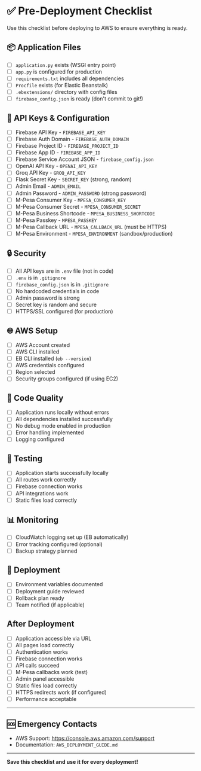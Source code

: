 # ✅ Pre-Deployment Checklist

Use this checklist before deploying to AWS to ensure everything is ready.

## 📦 Application Files

- [ ] `application.py` exists (WSGI entry point)
- [ ] `app.py` is configured for production
- [ ] `requirements.txt` includes all dependencies
- [ ] `Procfile` exists (for Elastic Beanstalk)
- [ ] `.ebextensions/` directory with config files
- [ ] `firebase_config.json` is ready (don't commit to git!)

## 🔑 API Keys & Configuration

- [ ] Firebase API Key - `FIREBASE_API_KEY`
- [ ] Firebase Auth Domain - `FIREBASE_AUTH_DOMAIN`
- [ ] Firebase Project ID - `FIREBASE_PROJECT_ID`
- [ ] Firebase App ID - `FIREBASE_APP_ID`
- [ ] Firebase Service Account JSON - `firebase_config.json`
- [ ] OpenAI API Key - `OPENAI_API_KEY`
- [ ] Groq API Key - `GROQ_API_KEY`
- [ ] Flask Secret Key - `SECRET_KEY` (strong, random)
- [ ] Admin Email - `ADMIN_EMAIL`
- [ ] Admin Password - `ADMIN_PASSWORD` (strong password)
- [ ] M-Pesa Consumer Key - `MPESA_CONSUMER_KEY`
- [ ] M-Pesa Consumer Secret - `MPESA_CONSUMER_SECRET`
- [ ] M-Pesa Business Shortcode - `MPESA_BUSINESS_SHORTCODE`
- [ ] M-Pesa Passkey - `MPESA_PASSKEY`
- [ ] M-Pesa Callback URL - `MPESA_CALLBACK_URL` (must be HTTPS)
- [ ] M-Pesa Environment - `MPESA_ENVIRONMENT` (sandbox/production)

## 🔒 Security

- [ ] All API keys are in `.env` file (not in code)
- [ ] `.env` is in `.gitignore`
- [ ] `firebase_config.json` is in `.gitignore`
- [ ] No hardcoded credentials in code
- [ ] Admin password is strong
- [ ] Secret key is random and secure
- [ ] HTTPS/SSL configured (for production)

## 🌐 AWS Setup

- [ ] AWS Account created
- [ ] AWS CLI installed
- [ ] EB CLI installed (`eb --version`)
- [ ] AWS credentials configured
- [ ] Region selected
- [ ] Security groups configured (if using EC2)

## 📝 Code Quality

- [ ] Application runs locally without errors
- [ ] All dependencies installed successfully
- [ ] No debug mode enabled in production
- [ ] Error handling implemented
- [ ] Logging configured

## 🧪 Testing

- [ ] Application starts successfully locally
- [ ] All routes work correctly
- [ ] Firebase connection works
- [ ] API integrations work
- [ ] Static files load correctly

## 📊 Monitoring

- [ ] CloudWatch logging set up (EB automatically)
- [ ] Error tracking configured (optional)
- [ ] Backup strategy planned

## 🚀 Deployment

- [ ] Environment variables documented
- [ ] Deployment guide reviewed
- [ ] Rollback plan ready
- [ ] Team notified (if applicable)

## After Deployment

- [ ] Application accessible via URL
- [ ] All pages load correctly
- [ ] Authentication works
- [ ] Firebase connection works
- [ ] API calls succeed
- [ ] M-Pesa callbacks work (test)
- [ ] Admin panel accessible
- [ ] Static files load correctly
- [ ] HTTPS redirects work (if configured)
- [ ] Performance acceptable

---

## 🆘 Emergency Contacts

- AWS Support: https://console.aws.amazon.com/support
- Documentation: `AWS_DEPLOYMENT_GUIDE.md`

---

**Save this checklist and use it for every deployment!**


